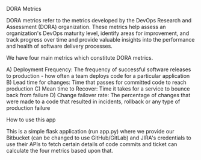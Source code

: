 DORA Metrics

DORA metrics refer to the metrics developed by the DevOps Research and Assessment (DORA) organization.
These metrics help assess an organization's DevOps maturity level, identify areas for improvement, and track progress over time and provide valuable insights into the performance and health of software delivery processes.

We have four main metrics which constitute DORA metrics.

A) Deployment Frequency: The frequency of successful software releases to production - how often a team deploys code for a particular application
B) Lead time for changes: Time that passes for committed code to reach production
C) Mean time to Recover: Time it takes for a service to bounce back from failure
D) Change failover rate: The percentage of changes that were made to a code that resulted in incidents, rollback or any type of production failure

How to use this app

This is a simple flask application (run app.py) where we provide our Bitbucket (can be changed to use GitHub/GitLab) and JIRA's credentials to use their APIs to fetch certain details of code commits and ticket can calculate the four metrics based upon that.
